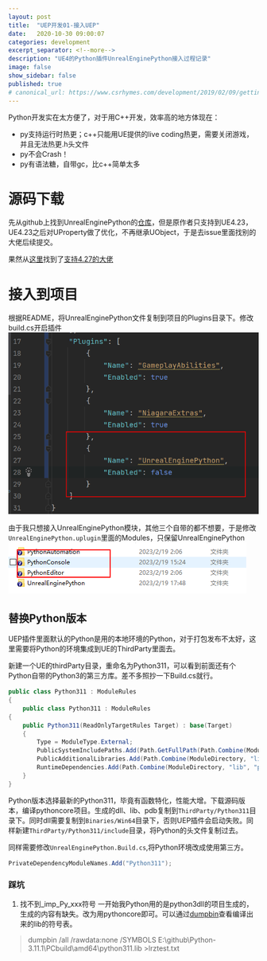 ```yaml
---
layout: post
title:  "UEP开发01-接入UEP"
date:   2020-10-30 09:00:07
categories: development
excerpt_separator: <!--more-->
description: "UE4的Python插件UnrealEnginePython接入过程记录"
image: false
show_sidebar: false
published: true
# canonical_url: https://www.csrhymes.com/development/2019/02/09/getting-started-with-bulma-clean-theme.html
---
```


Python开发实在太方便了，对于用C++开发，效率高的地方体现在：
- py支持运行时热更；c++只能用UE提供的live coding热更，需要关闭游戏，并且无法热更.h头文件
- py不会Crash！
- py有语法糖，自带gc，比c++简单太多

<!--more-->

# 源码下载
先从github上找到UnrealEnginePython的[仓库](https://github.com/20tab/UnrealEnginePython)，但是原作者只支持到UE4.23，UE4.23之后对UProperty做了优化，不再继承UObject，于是去issue里面找别的大佬后续提交。

果然从[这里](https://github.com/20tab/UnrealEnginePython/pull/869)找到了[支持4.27的大佬](https://github.com/giwig/UnrealEnginePython)

# 接入到项目
根据README，将UnrealEnginePython文件复制到项目的Plugins目录下。修改build.cs开启插件
![](../img/UEP/20230219/build.cs.png)

由于我只想接入UnrealEnginePython模块，其他三个自带的都不想要，于是修改`UnrealEnginePython.uplugin`里面的Modules，只保留UnrealEnginePython
![](../img/UEP/20230219/noneed.png)



## 替换Python版本
UEP插件里面默认的Python是用的本地环境的Python，对于打包发布不太好，这里需要将Python的环境集成到UE的ThirdParty里面去。

新建一个UE的thirdParty目录，重命名为Python311，可以看到前面还有个Python自带的Python3的第三方库。差不多照抄一下Build.cs就行。
```c#
public class Python311 : ModuleRules
{
	public class Python311 : ModuleRules
{
	public Python311(ReadOnlyTargetRules Target) : base(Target)
	{
		Type = ModuleType.External;
		PublicSystemIncludePaths.Add(Path.GetFullPath(Path.Combine(ModuleDirectory, "include")));
		PublicAdditionalLibraries.Add(Path.Combine(ModuleDirectory, "lib", "python311.lib"));
		RuntimeDependencies.Add(Path.Combine(ModuleDirectory, "lib", "python311.dll"));
    }
}
```


Python版本选择最新的Python311，毕竟有函数特化，性能大增。下载源码版本，编译pythoncore项目。生成的dll、lib、pdb复制到`ThirdParty/Python311`目录下。同时dll需要复制到`Binaries/Win64`目录下，否则UEP插件会启动失败。同样新建`ThirdParty/Python311/include`目录，将Python的头文件复制过去。

同样需要修改`UnrealEnginePython.Build.cs`,将Python环境改成使用第三方。
```c#
PrivateDependencyModuleNames.Add("Python311");
```

### 踩坑
1. 找不到_imp_Py_xxx符号
一开始我Python用的是python3dll的项目生成的，生成的内容有缺失。改为用pythoncore即可。可以通过[dumpbin](https://www.lulutong.net.cn/?p=178)查看编译出来的lib的符号表。
> dumpbin /all /rawdata:none /SYMBOLS E:\github\Python-3.11.1\PCbuild\amd64\python311.lib >lrztest.txt

